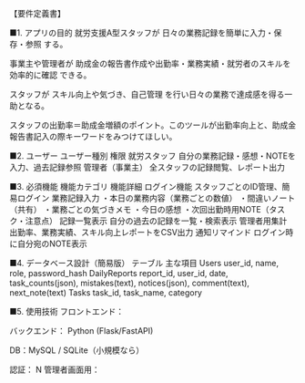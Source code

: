 【要件定義書】

■1. アプリの目的
就労支援A型スタッフが 日々の業務記録を簡単に入力・保存・参照 する。

事業主や管理者が 助成金の報告書作成や出勤率・業務実績・就労者のスキルを効率的に確認 できる。

スタッフが スキル向上や気づき、自己管理 を行い日々の業務で達成感を得る一助となる。

スタッフの出勤率＝助成金増額のポイント。このツールが出勤率向上と、助成金報告書記入の際キーワードをみつけてほしい。

■2. ユーザー
ユーザー種別	権限
就労スタッフ	自分の業務記録・感想・NOTEを入力、過去記録参照
管理者（事業主）	全スタッフの記録閲覧、レポート出力

■3. 必須機能
機能カテゴリ	機能詳細
ログイン機能	スタッフごとのID管理、簡易ログイン
業務記録入力	・本日の業務内容（業務ごとの数値）
・間違いノート（共有）
・業務ごとの気づきメモ
・今日の感想
・次回出勤時用NOTE（タスク・注意点）
記録一覧表示	自分の過去の記録を一覧・検索表示
管理者用集計	出勤率、業務実績、スキル向上レポートをCSV出力
通知リマインド	ログイン時に自分宛のNOTE表示

■4. データベース設計（簡易版）
テーブル	主な項目
Users	user_id, name, role, password_hash
DailyReports	report_id, user_id, date, task_counts(json), mistakes(text), notices(json), comment(text), next_note(text)
Tasks	task_id, task_name, category

■5. 使用技術
フロントエンド：

バックエンド： Python (Flask/FastAPI)

DB：MySQL / SQLite（小規模なら）

認証：
N
管理者画面用：

